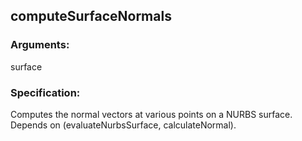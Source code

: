 ## computeSurfaceNormals
### Arguments: 
surface
### Specification: 
Computes the normal vectors at various points on a NURBS surface. Depends on (evaluateNurbsSurface, calculateNormal).
